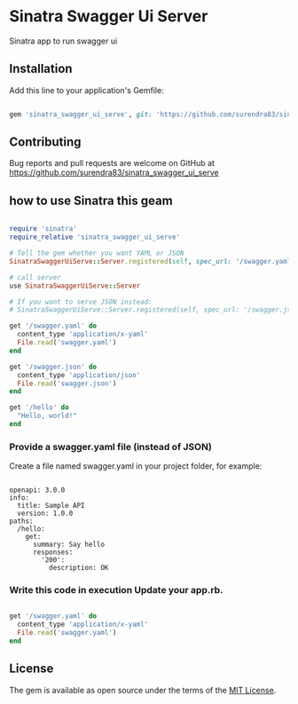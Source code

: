 # Sinatra Swagger Ui Server

Sinatra app to run swagger ui

## Installation

Add this line to your application's Gemfile:

```ruby

gem 'sinatra_swagger_ui_serve', git: 'https://github.com/surendra83/sinatra_swagger_ui_serve'

```
## Contributing

Bug reports and pull requests are welcome on GitHub at https://github.com/surendra83/sinatra_swagger_ui_serve


## how to use Sinatra this geam


```Ruby

require 'sinatra'
require_relative 'sinatra_swagger_ui_serve'

# Tell the gem whether you want YAML or JSON
SinatraSwaggerUiServe::Server.registered(self, spec_url: '/swagger.yaml')

# call server
use SinatraSwaggerUiServe::Server

# If you want to serve JSON instead:
# SinatraSwaggerUiServe::Server.registered(self, spec_url: '/swagger.json')

get '/swagger.yaml' do
  content_type 'application/x-yaml'
  File.read('swagger.yaml')
end

get '/swagger.json' do
  content_type 'application/json'
  File.read('swagger.json')
end

get '/hello' do
  "Hello, world!"
end

```

### Provide a swagger.yaml file (instead of JSON)
Create a file named swagger.yaml in your project folder, for example:

```yamal

openapi: 3.0.0
info:
  title: Sample API
  version: 1.0.0
paths:
  /hello:
    get:
      summary: Say hello
      responses:
        '200':
          description: OK

```

### Write this code in execution Update your app.rb. 

```Ruby

get '/swagger.yaml' do
  content_type 'application/x-yaml'
  File.read('swagger.yaml')
end

```


## License

The gem is available as open source under the terms of the [MIT License](http://opensource.org/licenses/MIT).
